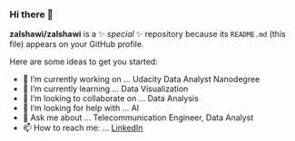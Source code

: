 ### Hi there 👋

**zalshawi/zalshawi** is a ✨ _special_ ✨ repository because its `README.md` (this file) appears on your GitHub profile.



Here are some ideas to get you started:

- 🔭 I’m currently working on ... Udacity Data Analyst Nanodegree
- 🌱 I’m currently learning ... Data Visualization
- 👯 I’m looking to collaborate on ... Data Analysis
- 🤔 I’m looking for help with ... AI
- 💬 Ask me about ... Telecommunication Engineer, Data Analyst
- 📫 How to reach me: ... [LinkedIn](https://www.linkedin.com/in/ziyad-alshawi/)

<!--
**zalshawi/zalshawi** is a ✨ _special_ ✨ repository because its `README.md` (this file) appears on your GitHub profile.
- 😄 Pronouns: ... he/him
- ⚡ Fun fact: ... 
-->
